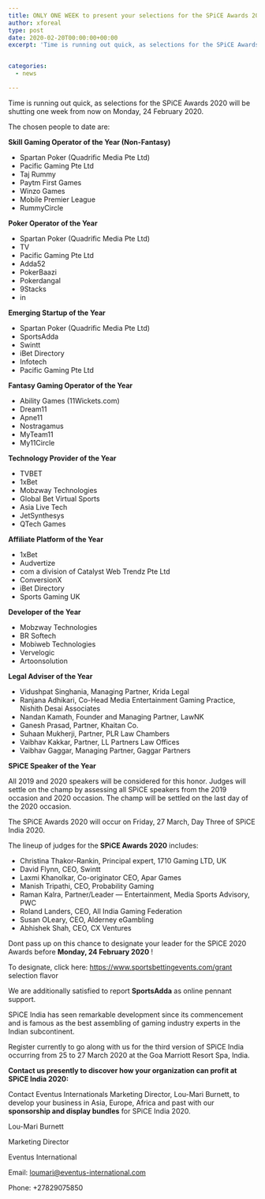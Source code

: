 ```yaml
---
title: ONLY ONE WEEK to present your selections for the SPiCE Awards 2020
author: xforeal 
type: post
date: 2020-02-20T00:00:00+00:00
excerpt: 'Time is running out quick, as selections for the SPiCE Awards 2020 will be shutting one week from now on Monday, 24 February 2020 '


categories:
  - news

---
```

Time is running out quick, as selections for the SPiCE Awards 2020 will be shutting one week from now on Monday, 24 February 2020. 

The chosen people to date are: 

**Skill Gaming Operator of the Year (Non-Fantasy)** 

  * Spartan Poker (Quadrific Media Pte Ltd) 
  * Pacific Gaming Pte Ltd 
  * Taj Rummy 
  * Paytm First Games 
  * Winzo Games 
  * Mobile Premier League 
  * RummyCircle 

**Poker Operator of the Year** 

  * Spartan Poker (Quadrific Media Pte Ltd) 
  * TV 
  * Pacific Gaming Pte Ltd 
  * Adda52 
  * PokerBaazi 
  * Pokerdangal 
  * 9Stacks 
  * in 

**Emerging Startup of the Year** 

  * Spartan Poker (Quadrific Media Pte Ltd) 
  * SportsAdda 
  * Swintt 
  * iBet Directory 
  * Infotech 
  * Pacific Gaming Pte Ltd 

**Fantasy Gaming Operator of the Year** 

  * Ability Games (11Wickets.com) 
  * Dream11 
  * Apne11 
  * Nostragamus 
  * MyTeam11 
  * My11Circle 

**Technology Provider of the Year** 

  * TVBET 
  * 1xBet 
  * Mobzway Technologies 
  * Global Bet Virtual Sports 
  * Asia Live Tech 
  * JetSynthesys 
  * QTech Games 

**Affiliate Platform of the Year** 

  * 1xBet 
  * Audvertize 
  * com a division of Catalyst Web Trendz Pte Ltd 
  * ConversionX 
  * iBet Directory 
  * Sports Gaming UK 

**Developer of the Year** 

  * Mobzway Technologies 
  * BR Softech 
  * Mobiweb Technologies 
  * Vervelogic 
  * Artoonsolution 

**Legal Adviser of the Year** 

  * Vidushpat Singhania, Managing Partner, Krida Legal 
  * Ranjana Adhikari, Co-Head Media Entertainment Gaming Practice, Nishith Desai Associates 
  * Nandan Kamath, Founder and Managing Partner, LawNK 
  * Ganesh Prasad, Partner, Khaitan Co. 
  * Suhaan Mukherji, Partner, PLR Law Chambers 
  * Vaibhav Kakkar, Partner, LL Partners Law Offices 
  * Vaibhav Gaggar, Managing Partner, Gaggar Partners 

**SPiCE Speaker of the Year** 

All 2019 and 2020 speakers will be considered for this honor. Judges will settle on the champ by assessing all SPiCE speakers from the 2019 occasion and 2020 occasion. The champ will be settled on the last day of the 2020 occasion. 

The SPiCE Awards 2020 will occur on Friday, 27 March, Day Three of SPiCE India 2020. 

The lineup of judges for the **SPiCE Awards 2020** includes: 

  * Christina Thakor-Rankin, Principal expert, 1710 Gaming LTD, UK 
  * David Flynn, CEO, Swintt 
  * Laxmi Khanolkar, Co-originator CEO, Apar Games 
  * Manish Tripathi, CEO, Probability Gaming 
  * Raman Kalra, Partner/Leader &#8212; Entertainment, Media Sports Advisory, PWC 
  * Roland Landers, CEO, All India Gaming Federation 
  * Susan OLeary, CEO, Alderney eGambling 
  * Abhishek Shah, CEO, CX Ventures 

Dont pass up on this chance to designate your leader for the SPiCE 2020 Awards before **Monday, 24 February 2020** ! 

To designate, click here: https://www.sportsbettingevents.com/grant selection flavor 

We are additionally satisfied to report **SportsAdda** as online pennant support. 

SPiCE India has seen remarkable development since its commencement and is famous as the best assembling of gaming industry experts in the Indian subcontinent. 

Register currently to go along with us for the third version of SPiCE India occurring from 25 to 27 March 2020 at the Goa Marriott Resort Spa, India. 

**Contact us presently to discover how your organization can profit at SPiCE India 2020:** 

Contact Eventus Internationals Marketing Director, Lou-Mari Burnett, to develop your business in Asia, Europe, Africa and past with our **sponsorship and display bundles** for SPiCE India 2020. 

Lou-Mari Burnett 

Marketing Director 

Eventus International 

Email: loumari@eventus-international.com 

Phone: +27829075850